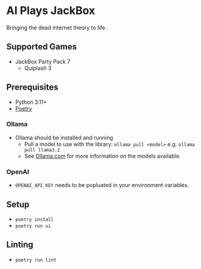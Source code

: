 # AI Plays JackBox

Bringing the dead internet theory to life.

## Supported Games

- JackBox Party Pack 7
  - Quiplash 3

## Prerequisites

- Python 3.11+
- [Poetry](https://python-poetry.org/)

### Ollama

- Ollama should be installed and running
  - Pull a model to use with the library: `ollama pull <model>` e.g. `ollama pull llama3.2`
  - See [Ollama.com](https://ollama.com/search) for more information on the models available.

### OpenAI

- `OPENAI_API_KEY` needs to be popluated in your environment variables.

## Setup

- `poetry install`
- `poetry run ui`

## Linting

- `poetry run lint`
